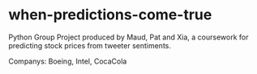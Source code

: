when-predictions-come-true
==========================

Python Group Project produced by Maud, Pat and Xia, a coursework for predicting stock prices from tweeter sentiments. 

Companys: Boeing, Intel, CocaCola
